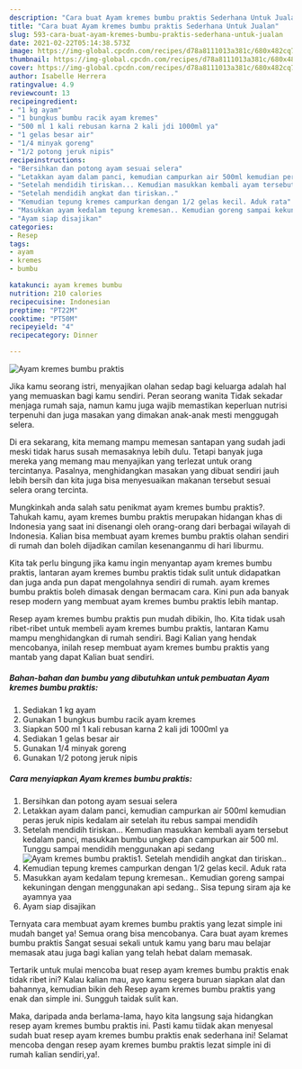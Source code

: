 ```yaml
---
description: "Cara buat Ayam kremes bumbu praktis Sederhana Untuk Jualan"
title: "Cara buat Ayam kremes bumbu praktis Sederhana Untuk Jualan"
slug: 593-cara-buat-ayam-kremes-bumbu-praktis-sederhana-untuk-jualan
date: 2021-02-22T05:14:38.573Z
image: https://img-global.cpcdn.com/recipes/d78a8111013a381c/680x482cq70/ayam-kremes-bumbu-praktis-foto-resep-utama.jpg
thumbnail: https://img-global.cpcdn.com/recipes/d78a8111013a381c/680x482cq70/ayam-kremes-bumbu-praktis-foto-resep-utama.jpg
cover: https://img-global.cpcdn.com/recipes/d78a8111013a381c/680x482cq70/ayam-kremes-bumbu-praktis-foto-resep-utama.jpg
author: Isabelle Herrera
ratingvalue: 4.9
reviewcount: 13
recipeingredient:
- "1 kg ayam"
- "1 bungkus bumbu racik ayam kremes"
- "500 ml 1 kali rebusan karna 2 kali jdi 1000ml ya"
- "1 gelas besar air"
- "1/4 minyak goreng"
- "1/2 potong jeruk nipis"
recipeinstructions:
- "Bersihkan dan potong ayam sesuai selera"
- "Letakkan ayam dalam panci, kemudian campurkan air 500ml kemudian peras jeruk nipis kedalam air setelah itu rebus sampai mendidih"
- "Setelah mendidih tiriskan... Kemudian masukkan kembali ayam tersebut kedalam panci, masukkan bumbu ungkep dan campurkan air 500 ml. Tunggu sampai mendidih menggunakan api sedang"
- "Setelah mendidih angkat dan tiriskan.."
- "Kemudian tepung kremes campurkan dengan 1/2 gelas kecil. Aduk rata"
- "Masukkan ayam kedalam tepung kremesan.. Kemudian goreng sampai kekuningan dengan menggunakan api sedang.. Sisa tepung siram aja ke ayamnya yaa"
- "Ayam siap disajikan"
categories:
- Resep
tags:
- ayam
- kremes
- bumbu

katakunci: ayam kremes bumbu 
nutrition: 210 calories
recipecuisine: Indonesian
preptime: "PT22M"
cooktime: "PT50M"
recipeyield: "4"
recipecategory: Dinner

---
```



![Ayam kremes bumbu praktis](https://img-global.cpcdn.com/recipes/d78a8111013a381c/680x482cq70/ayam-kremes-bumbu-praktis-foto-resep-utama.jpg)

Jika kamu seorang istri, menyajikan olahan sedap bagi keluarga adalah hal yang memuaskan bagi kamu sendiri. Peran seorang  wanita Tidak sekadar menjaga rumah saja, namun kamu juga wajib memastikan keperluan nutrisi terpenuhi dan juga masakan yang dimakan anak-anak mesti menggugah selera.

Di era  sekarang, kita memang mampu memesan santapan yang sudah jadi meski tidak harus susah memasaknya lebih dulu. Tetapi banyak juga mereka yang memang mau menyajikan yang terlezat untuk orang tercintanya. Pasalnya, menghidangkan masakan yang dibuat sendiri jauh lebih bersih dan kita juga bisa menyesuaikan makanan tersebut sesuai selera orang tercinta. 



Mungkinkah anda salah satu penikmat ayam kremes bumbu praktis?. Tahukah kamu, ayam kremes bumbu praktis merupakan hidangan khas di Indonesia yang saat ini disenangi oleh orang-orang dari berbagai wilayah di Indonesia. Kalian bisa membuat ayam kremes bumbu praktis olahan sendiri di rumah dan boleh dijadikan camilan kesenanganmu di hari liburmu.

Kita tak perlu bingung jika kamu ingin menyantap ayam kremes bumbu praktis, lantaran ayam kremes bumbu praktis tidak sulit untuk didapatkan dan juga anda pun dapat mengolahnya sendiri di rumah. ayam kremes bumbu praktis boleh dimasak dengan bermacam cara. Kini pun ada banyak resep modern yang membuat ayam kremes bumbu praktis lebih mantap.

Resep ayam kremes bumbu praktis pun mudah dibikin, lho. Kita tidak usah ribet-ribet untuk membeli ayam kremes bumbu praktis, lantaran Kamu mampu menghidangkan di rumah sendiri. Bagi Kalian yang hendak mencobanya, inilah resep membuat ayam kremes bumbu praktis yang mantab yang dapat Kalian buat sendiri.

<!--inarticleads1-->

##### Bahan-bahan dan bumbu yang dibutuhkan untuk pembuatan Ayam kremes bumbu praktis:

1. Sediakan 1 kg ayam
1. Gunakan 1 bungkus bumbu racik ayam kremes
1. Siapkan 500 ml 1 kali rebusan karna 2 kali jdi 1000ml ya
1. Sediakan 1 gelas besar air
1. Gunakan 1/4 minyak goreng
1. Gunakan 1/2 potong jeruk nipis




<!--inarticleads2-->

##### Cara menyiapkan Ayam kremes bumbu praktis:

1. Bersihkan dan potong ayam sesuai selera
1. Letakkan ayam dalam panci, kemudian campurkan air 500ml kemudian peras jeruk nipis kedalam air setelah itu rebus sampai mendidih
1. Setelah mendidih tiriskan... Kemudian masukkan kembali ayam tersebut kedalam panci, masukkan bumbu ungkep dan campurkan air 500 ml. Tunggu sampai mendidih menggunakan api sedang
<img src="https://img-global.cpcdn.com/steps/4e60f7fb62c390a6/160x128cq70/ayam-kremes-bumbu-praktis-langkah-memasak-3-foto.jpg" alt="Ayam kremes bumbu praktis">1. Setelah mendidih angkat dan tiriskan..
1. Kemudian tepung kremes campurkan dengan 1/2 gelas kecil. Aduk rata
1. Masukkan ayam kedalam tepung kremesan.. Kemudian goreng sampai kekuningan dengan menggunakan api sedang.. Sisa tepung siram aja ke ayamnya yaa
1. Ayam siap disajikan




Ternyata cara membuat ayam kremes bumbu praktis yang lezat simple ini mudah banget ya! Semua orang bisa mencobanya. Cara buat ayam kremes bumbu praktis Sangat sesuai sekali untuk kamu yang baru mau belajar memasak atau juga bagi kalian yang telah hebat dalam memasak.

Tertarik untuk mulai mencoba buat resep ayam kremes bumbu praktis enak tidak ribet ini? Kalau kalian mau, ayo kamu segera buruan siapkan alat dan bahannya, kemudian bikin deh Resep ayam kremes bumbu praktis yang enak dan simple ini. Sungguh taidak sulit kan. 

Maka, daripada anda berlama-lama, hayo kita langsung saja hidangkan resep ayam kremes bumbu praktis ini. Pasti kamu tiidak akan menyesal sudah buat resep ayam kremes bumbu praktis enak sederhana ini! Selamat mencoba dengan resep ayam kremes bumbu praktis lezat simple ini di rumah kalian sendiri,ya!.


